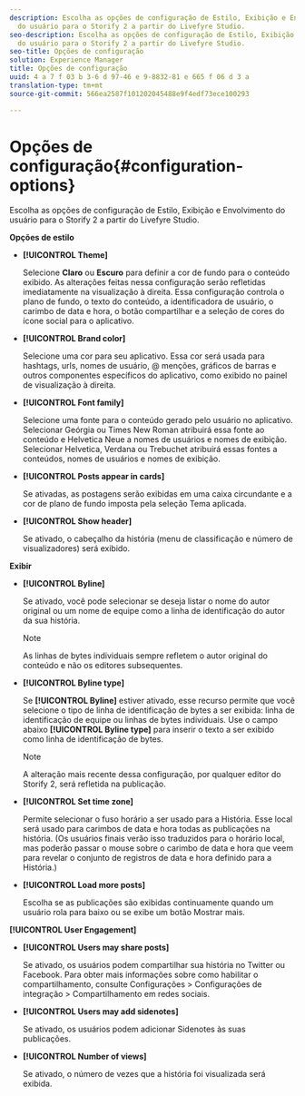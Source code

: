 ```yaml
---
description: Escolha as opções de configuração de Estilo, Exibição e Envolvimento
  do usuário para o Storify 2 a partir do Livefyre Studio.
seo-description: Escolha as opções de configuração de Estilo, Exibição e Envolvimento
  do usuário para o Storify 2 a partir do Livefyre Studio.
seo-title: Opções de configuração
solution: Experience Manager
title: Opções de configuração
uuid: 4 a 7 f 03 b 3-6 d 97-46 e 9-8832-81 e 665 f 06 d 3 a
translation-type: tm+mt
source-git-commit: 566ea2587f101202045488e9f4edf73ece100293

---
```



# Opções de configuração{#configuration-options}

Escolha as opções de configuração de Estilo, Exibição e Envolvimento do usuário para o Storify 2 a partir do Livefyre Studio.

**Opções de estilo**

* **[!UICONTROL Theme]**

   Selecione **Claro** ou **Escuro** para definir a cor de fundo para o conteúdo exibido. As alterações feitas nessa configuração serão refletidas imediatamente na visualização à direita. Essa configuração controla o plano de fundo, o texto do conteúdo, a identificadora de usuário, o carimbo de data e hora, o botão compartilhar e a seleção de cores do ícone social para o aplicativo.

* **[!UICONTROL Brand color]**

   Selecione uma cor para seu aplicativo. Essa cor será usada para hashtags, urls, nomes de usuário, @ menções, gráficos de barras e outros componentes específicos do aplicativo, como exibido no painel de visualização à direita.

* **[!UICONTROL Font family]**

   Selecione uma fonte para o conteúdo gerado pelo usuário no aplicativo. Selecionar Geórgia ou Times New Roman atribuirá essa fonte ao conteúdo e Helvetica Neue a nomes de usuários e nomes de exibição. Selecionar Helvetica, Verdana ou Trebuchet atribuirá essas fontes a conteúdos, nomes de usuários e nomes de exibição.

* **[!UICONTROL Posts appear in cards]**

   Se ativadas, as postagens serão exibidas em uma caixa circundante e a cor de plano de fundo imposta pela seleção Tema aplicada.

* **[!UICONTROL Show header]**

   Se ativado, o cabeçalho da história (menu de classificação e número de visualizadores) será exibido.

**Exibir**

* **[!UICONTROL Byline]**

   Se ativado, você pode selecionar se deseja listar o nome do autor original ou um nome de equipe como a linha de identificação do autor da sua história.

   >[!NOTE]
   >
   >As linhas de bytes individuais sempre refletem o autor original do conteúdo e não os editores subsequentes.

* **[!UICONTROL Byline type]**

   Se **[!UICONTROL Byline]** estiver ativado, esse recurso permite que você selecione o tipo de linha de identificação de bytes a ser exibida: linha de identificação de equipe ou linhas de bytes individuais. Use o campo abaixo **[!UICONTROL Byline type]** para inserir o texto a ser exibido como linha de identificação de bytes.

   >[!NOTE]
   >
   >A alteração mais recente dessa configuração, por qualquer editor do Storify 2, será refletida na publicação.

* **[!UICONTROL Set time zone]**

   Permite selecionar o fuso horário a ser usado para a História. Esse local será usado para carimbos de data e hora todas as publicações na história. (Os usuários finais verão isso traduzidos para o horário local, mas poderão passar o mouse sobre o carimbo de data e hora que veem para revelar o conjunto de registros de data e hora definido para a História.)

* **[!UICONTROL Load more posts]**

   Escolha se as publicações são exibidas continuamente quando um usuário rola para baixo ou se exibe um botão Mostrar mais.

**[!UICONTROL User Engagement]**

* **[!UICONTROL Users may share posts]**

   Se ativado, os usuários podem compartilhar sua história no Twitter ou Facebook. Para obter mais informações sobre como habilitar o compartilhamento, consulte Configurações > Configurações de integração > Compartilhamento em redes sociais.

* **[!UICONTROL Users may add sidenotes]**

   Se ativado, os usuários podem adicionar Sidenotes às suas publicações.

* **[!UICONTROL Number of views]**

   Se ativado, o número de vezes que a história foi visualizada será exibida.

